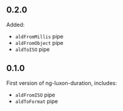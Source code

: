 ## 0.2.0

Added:

 - `aldFromMillis` pipe
 - `aldFromObject` pipe
 - `aldToISO` pipe

## 0.1.0

First version of ng-luxon-duration, includes:

 - `aldFromISO` pipe
 - `aldToFormat` pipe